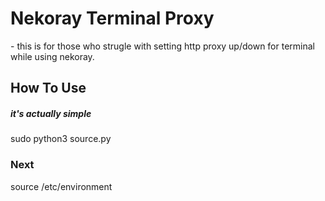 <h1>Nekoray Terminal Proxy</h1>
<p>- this is for those who strugle with setting http proxy up/down for terminal while using nekoray.</p> 

<h2>How To Use</h2>
<h5>it's actually simple</h5>

sudo python3 source.py


<h3>Next</h3>

source /etc/environment

